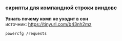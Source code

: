 ### скрипты для компандной строки виндовс

**Узнать почему комп не уходит в сон**  
источник: <https://tinyurl.com/b43nh2mz>
```
powercfg /requests
```
